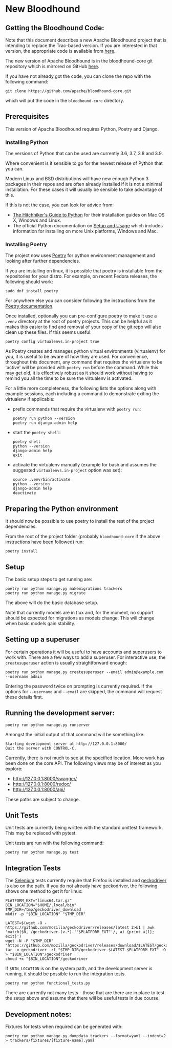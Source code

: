 # New Bloodhound

## Getting the Bloodhound Code:

Note that this document describes a new Apache Bloodhound project that is
intending to replace the Trac-based version. If you are interested in that
version, the appropriate code is available from [here][Legacy Repo].

The new version of Apache Bloodhound is in the bloodhound-core git repository
which is mirrored on GitHub [here][GitHub Mirror].

If you have not already got the code, you can clone the repo with the
following command:

```
git clone https://github.com/apache/bloodhound-core.git
```

which will put the code in the `bloodhound-core` directory.

[Legacy Repo]: https://svn.apache.org/repos/asf/bloodhound/
[GitHub Mirror]: https://github.com/apache/bloodhound-core

## Prerequisites

This version of Apache Bloodhound requires Python, Poetry and Django.

### Installing Python

The versions of Python that can be used are currently 3.6, 3.7, 3.8 and 3.9.

Where convenient is it sensible to go for the newest release of Python that
you can.

Modern Linux and BSD distributions will have new enough Python 3 packages in
their repos and are often already installed if it is not a minimal
installation. For these cases it will usually be sensible to take advantage of
this.

If this is not the case, you can look for advice from:

 * [The Hitchhiker's Guide to Python][Python Guide] for their installation guides on
   Mac OS X, Windows and Linux.
 * The official Python documentation on [Setup and Usage][Python Usage] which
   includes information for installing on more Unix platforms, Windows and Mac.

[Python Guide]: https://docs.python-guide.org/
[Python Usage]: https://docs.python.org/3/using/

### Installing Poetry

The project now uses [Poetry][Poetry] for python environment management and
looking after further dependencies.

If you are installing on linux, it is possible that poetry is installable from
the repositories for your distro. For example, on recent Fedora releases, the
following should work:

```
sudo dnf install poetry
```

For anywhere else you can consider following the instructions from the
[Poetry documentation][Poetry Docs].

Once installed, optionally you can pre-configure poetry to make it use a
`.venv` directory at the root of poetry projects. This can be helpful as it
makes this easier to find and removal of your copy of the git repo will also
clean up these files. If this seems useful:

```
poetry config virtualenvs.in-project true
```

As Poetry creates and manages python virtual environments (virtualenv) for you,
it is useful to be aware of how they are used. For convenience, throughout this
document, any command that requires the virtualenv to be 'active' will be
provided with `poetry run` before the command. While this may get old, it is
effectively robust as it should work without having to remind you all the time
to be sure the virtualenv is activated.

For a little more completeness, the following lists the options along with
example sessions, each including a command to demonstrate exiting the
virtualenv if applicable:

 * prefix commands that require the virtualenv with `poetry run`:
   ```
   poetry run python --version
   poetry run django-admin help
   ```
 * start the `poetry shell`:
   ```
   poetry shell
   python --version
   django-admin help
   exit
   ```
 * activate the virtualenv manually (example for bash and assumes the
   suggested `virtualenvs.in-project` option was set):
   ```
   source .venv/bin/activate
   python --version
   django-admin help
   deactivate
   ```

[Poetry]: https://python-poetry.org/
[Poetry Docs]: https://python-poetry.org/docs/

## Preparing the Python environment

It should now be possible to use poetry to install the rest of the project
dependencies.

From the root of the project folder (probably `bloodhound-core` if the above
instructions have been followed) run:

```
poetry install
```

## Setup

The basic setup steps to get running are:

```
poetry run python manage.py makemigrations trackers
poetry run python manage.py migrate
```

The above will do the basic database setup.

Note that currently models are in flux and, for the moment, no support should
be expected for migrations as models change. This will change when basic
models gain stability.

## Setting up a superuser

For certain operations it will be useful to have accounts and superusers to
work with. There are a few ways to add a superuser. For interactive use, the
`createsuperuser` action is usually straightforward enough:

```
poetry run python manage.py createsuperuser --email admin@example.com --username admin
```

Entering the password twice on prompting is currently required. If the options
for `--username` and `--email` are skipped, the command will request these
details first.

## Running the development server:

```
poetry run python manage.py runserver
```

Amongst the initial output of that command will be something like:

```
Starting development server at http://127.0.0.1:8000/
Quit the server with CONTROL-C.
```

Currently, there is not much to see at the specified location. More work has
been done on the core API. The following views may be of interest as you
explore:

 * http://127.0.0.1:8000/swagger/
 * http://127.0.0.1:8000/redoc/
 * http://127.0.0.1:8000/api/

These paths are subject to change.

## Unit Tests

Unit tests are currently being written with the standard unittest framework.
This may be replaced with pytest.

Unit tests are run with the following command:

```
poetry run python manage.py test
```

## Integration Tests

The [Selenium] tests currently require that Firefox is installed and
[geckodriver] is also on the path. If you do not already have geckodriver,
the following shows one method to get it for linux:

```
PLATFORM_EXT="linux64.tar.gz"
BIN_LOCATION="$HOME/.local/bin"
TMP_DIR=/tmp/geckodriver_download
mkdir -p "$BIN_LOCATION" "$TMP_DIR"

LATEST=$(wget -O - https://github.com/mozilla/geckodriver/releases/latest 2>&1 | awk 'match($0, /geckodriver-(v.*)-'"$PLATFORM_EXT"'/, a) {print a[1]; exit}')
wget -N -P "$TMP_DIR" "https://github.com/mozilla/geckodriver/releases/download/$LATEST/geckodriver-$LATEST-$PLATFORM_EXT"
tar -x geckodriver -zf "$TMP_DIR/geckodriver-$LATEST-$PLATFORM_EXT" -O > "$BIN_LOCATION"/geckodriver
chmod +x "$BIN_LOCATION"/geckodriver
```

If `$BIN_LOCATION` is on the system path, and the development server is
running, it should be possible to run the integration tests.

```
poetry run python functional_tests.py
```

There are currently not many tests - those that are there are in place to test
the setup above and assume that there will be useful tests in due course.

[Selenium]: https://selenium.dev/
[geckodriver]: https://firefox-source-docs.mozilla.org/testing/geckodriver/

## Development notes:

Fixtures for tests when required can be generated with:

```
poetry run python manage.py dumpdata trackers --format=yaml --indent=2 > trackers/fixtures/[fixture-name].yaml
```
